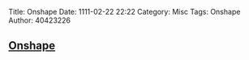 Title: Onshape
Date: 1111-02-22 22:22
Category: Misc
Tags: Onshape
Author: 40423226

<!-- PELICAN_END_SUMMARY -->
<h2><a href="https://www.onshape.com/">Onshape</a></h2>